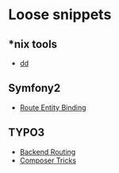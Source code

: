 # Loose snippets

## *nix tools

* [dd](linux/tools.md)

## Symfony2

* [Route Entity Binding](symfony-custom-router-for-easy-route-entity-binding.md)

## TYPO3

* [Backend Routing](typo3-backend-routing.md)
* [Composer Tricks](typo3-composer-tricks.md)
